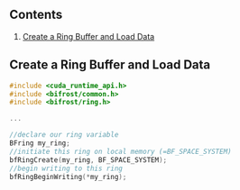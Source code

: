 ## Contents

1. [Create a Ring Buffer and Load Data](#ringcreation)

## <a name="ringcreation">Create a Ring Buffer and Load Data</a>

```` C++
#include <cuda_runtime_api.h>
#include <bifrost/common.h>
#include <bifrost/ring.h>

...

//declare our ring variable
BFring my_ring;
//initiate this ring on local memory (=BF_SPACE_SYSTEM)
bfRingCreate(my_ring, BF_SPACE_SYSTEM); 
//begin writing to this ring
bfRingBeginWriting(*my_ring);
````